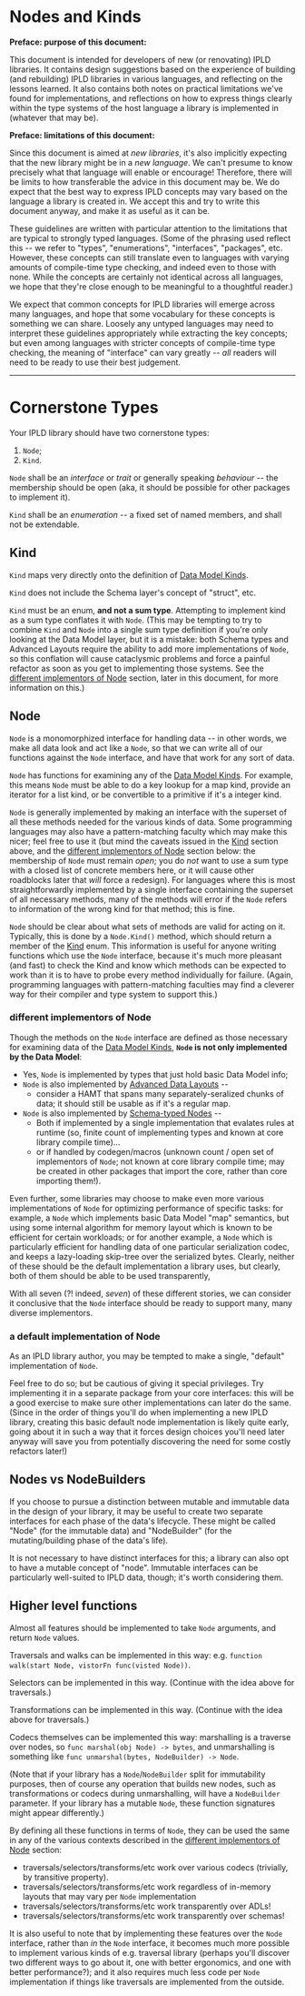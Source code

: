 Nodes and Kinds
===============

**Preface: purpose of this document:**

This document is intended for developers of new (or renovating) IPLD libraries.
It contains design suggestions based on the experience of building (and rebuilding)
IPLD libraries in various languages, and reflecting on the lessons learned.
It also contains both notes on practical limitations we've found for implementations,
and reflections on how to express things clearly within the type systems of the
host language a library is implemented in (whatever that may be).

**Preface: limitations of this document:**

Since this document is aimed at _new libraries_, it's also implicitly expecting
that the new library might be in a _new language_.
We can't presume to know precisely what that language will enable or encourage!
Therefore, there will be limits to how transferable the advice in this document may be.
We do expect that the best way to express IPLD concepts may vary based on
the language a library is created in.  We accept this and try to write this
document anyway, and make it as useful as it can be.

These guidelines are written with particular attention to the limitations that
are typical to strongly typed languages. (Some of the phrasing used reflect
this -- we refer to "types", "enumerations", "interfaces", "packages", etc.
However, these concepts can still translate even to languages with varying
amounts of compile-time type checking, and indeed even to those with none.
While the concepts are certainly not identical across all languages,
we hope that they're close enough to be meaningful to a thoughtful reader.)

We expect that common concepts for IPLD libraries will emerge across many languages,
and hope that some vocabulary for these concepts is something we can share.
Loosely any untyped languages may need to interpret these guidelines
appropriately while extracting the key concepts; but even among languages with
stricter concepts of compile-time type checking, the meaning of "interface"
can vary greatly -- _all_ readers will need to be ready to use their best judgement.

---

Cornerstone Types
=================

Your IPLD library should have two cornerstone types:

1. `Node`;
2. `Kind`.

`Node` shall be an _interface_ or _trait_ or generally speaking _behaviour_ --
the membership should be open (aka, it should be possible for other packages
to implement it).

`Kind` shall be an _enumeration_ -- a fixed set of named members,
and shall not be extendable.


Kind
----

`Kind` maps very directly onto the definition of
[Data Model Kinds](../../data-model-layer/data-model.md#kinds).

`Kind` does not include the Schema layer's concept of "struct", etc.

`Kind` must be an enum, **and not a sum type**.  Attempting to implement
kind as a sum type conflates it with `Node`.
(This may be tempting to try to combine `Kind` and `Node` into a single
sum type definition if you're only looking at the Data Model layer,
but it is a mistake: both Schema types and Advanced Layouts require
the ability to add more implementations of `Node`, so this conflation
will cause cataclysmic problems and force a painful refactor
as soon as you get to implementing those systems.
See the [different implementors of Node](#different-implementors-of-node)
section, later in this document, for more information on this.)


Node
----

`Node` is a monomorphized interface for handling data -- in other words,
we make all data look and act like a `Node`, so that we can write all of our
functions against the `Node` interface, and have that work for any sort of data.

`Node` has functions for examining any of the
[Data Model Kinds](../../data-model-layer/data-model.md#kinds).
For example, this means `Node` must be able to
do a key lookup for a map kind,
provide an iterator for a list kind,
or be convertible to a primitive if it's a integer kind.

`Node` is generally implemented by making an interface with the superset of all
these methods needed for the various kinds of data.
Some programming languages may also have a pattern-matching faculty which
may make this nicer; feel free to use it (but mind the caveats issued in the
[Kind](#kind) section above, and the
[different implementors of Node](#different-implementors-of-node) section below:
the membership of `Node` must remain *open*;
you do *not* want to use a sum type with a closed list of concrete members here,
or it will cause other roadblocks later that *will* force a redesign).
For languages where this is most straightforwardly implemented by a single
interface containing the superset of all necessary methods, many of the methods
will error if the `Node` refers to information of the wrong kind for that method;
this is fine.

`Node` should be clear about what sets of methods are valid for acting on it.
Typically, this is done by a `Node.Kind()` method, which should return
a member of the [Kind](#kind) enum.
This information is useful for anyone writing functions which use the `Node`
interface, because it's much more pleasant (and fast) to check the Kind and
know which methods can be expected to work than it is to have to probe every
method individually for failure.
(Again, programming languages with pattern-matching faculties may find
a cleverer way for their compiler and type system to support this.)

### different implementors of Node

Though the methods on the `Node` interface are defined as those necessary for
examining data of the [Data Model Kinds](../../data-model-layer/data-model.md#kinds),
**`Node` is not only implemented by the Data Model**:

- Yes, `Node` is implemented by types that just hold basic Data Model info;
- `Node` is also implemented by [Advanced Data Layouts](../../schemas/advanced-layouts.md) --
	- consider a HAMT that spans many separately-seralized chunks of data; it should still be usable as if it's a regular map.
- `Node` is also implemented by [Schema-typed Nodes](../../schemas/) --
	- Both if implemented by a single implementation that evalates rules at runtime (so, finite count of implementing types and known at core library compile time)...
	- or if handled by codegen/macros (unknown count / open set of implementors of `Node`; not known at core library compile time; may be created in other packages that import the core, rather than core importing them!).

Even further, some libraries may choose to make even more various
implementations of `Node` for optimizing performance of specific tasks:
for example, a `Node` which implements basic Data Model "map" semantics,
but using some internal algorithm for memory layout which is known to be
efficient for certain workloads;
or for another example, a `Node` which is particularly efficient for handling
data of one particular serialization codec, and keeps a lazy-loading skip-tree
over the serialized bytes.
Clearly, neither of these should be the default implementation a library uses,
but clearly, both of them should be able to be used transparently,

With all seven (?! indeed, *seven*) of these different stories,
we can consider it conclusive that the `Node` interface should be ready
to support many, many diverse implementors.

### a default implementation of Node

As an IPLD library author, you may be tempted to make a single, "default"
implementation of `Node`.

Feel free to do so; but be cautious of giving it special privileges.
Try implementing it in a separate package from your core interfaces: this will
be a good exercise to make sure other implementations can later do the same.
(Since in the order of things you'll do when implementing a new IPLD library,
creating this basic default node implementation is likely quite early,
going about it in such a way that it forces design choices you'll need later
anyway will save you from potentially discovering the need for some costly
refactors later!)


Nodes vs NodeBuilders
---------------------

If you choose to pursue a distinction between mutable and immutable data
in the design of your library, it may be useful to create two separate
interfaces for each phase of the data's lifecycle.
These might be called "Node" (for the immutable data)
and "NodeBuilder" (for the mutating/building phase of the data's life).

It is not necessary to have distinct interfaces for this;
a library can also opt to have a mutable concept of "node".
Immutable interfaces can be particularly well-suited to IPLD data, though;
it's worth considering them.


Higher level functions
----------------------

Almost all features should be implemented to take `Node` arguments,
and return `Node` values.

Traversals and walks can be implemented in this way: e.g.
`function walk(start Node, vistorFn func(visted Node))`.

Selectors can be implemented in this way.
(Continue with the idea above for traversals.)

Transformations can be implemented in this way.
(Continue with the idea above for traversals.)

Codecs themselves can be implemented this way:
marshalling is a traverse over nodes, so `func marshal(obj Node) -> bytes`,
and unmarshalling is something like `func unmarshal(bytes, NodeBuilder) -> Node`.

(Note that if your library has a `Node`/`NodeBuilder` split for immutability purposes,
then of course any operation that builds new nodes,
such as transformations or codecs during unmarshalling,
will have a `NodeBuilder` parameter.
If your library has a mutable `Node`, these function signatures might appear differently.)

By defining all these functions in terms of `Node`, they can be used the same
in any of the various contexts described in the
[different implementors of Node](#different-implementors-of-node) section:

- traversals/selectors/transforms/etc work over various codecs (trivially,
	by transitive property).
- traversals/selectors/transforms/etc work regardless of in-memory layouts
	that may vary per `Node` implementation
- traversals/selectors/transforms/etc work transparently over ADLs!
- traversals/selectors/transforms/etc work transparently over schemas!

It is also useful to note that by implementing these features over the `Node`
interface, rather than *in* the `Node` interface, it becomes much more
possible to implement various kinds of e.g. traversal library
(perhaps you'll discover two different ways to go about it,
one with better ergonomics, and one with better performance?);
and it also requires much less code per `Node` implementation if things
like traversals are implemented from the outside.
